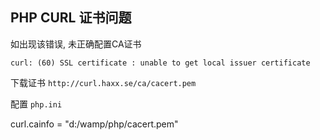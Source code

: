 ## PHP CURL 证书问题

如出现该错误, 未正确配置CA证书

```shell
curl: (60) SSL certificate : unable to get local issuer certificate
```


下载证书 `http://curl.haxx.se/ca/cacert.pem`


配置 `php.ini`

curl.cainfo = "d:/wamp/php/cacert.pem"